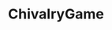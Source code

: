 ---
title: ChivalryGame
crosslinks:
- Gamingcirclejerk
- MirageAW
- Mordhau
- Chivalry_Ranks1to15
- HadToHurt
- CallOfDuty
- REEEEEEEEEE
- pcgaming
- CompetitiveForHonor
- dayz
- forhonor
- spam
- AskReddit
- ChivalryGame_PS4
- NegativeWithGold
- ArcaneWarfare
- gaming
- Autism
- AyyMD
---